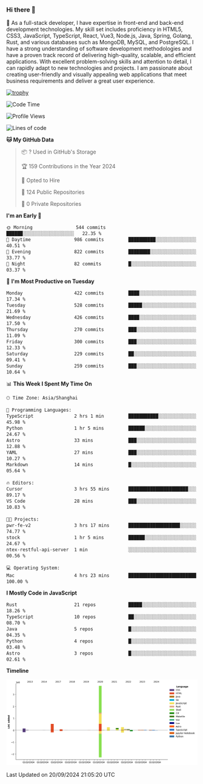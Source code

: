 ### Hi there 👋

🌱 As a full-stack developer, I have expertise in front-end and back-end development technologies. My skill set includes proficiency in HTML5, CSS3, JavaScript, TypeScript, React, Vue3, Node.js, Java, Spring, Golang, Rust, and various databases such as MongoDB, MySQL, and PostgreSQL. I have a strong understanding of software development methodologies and have a proven track record of delivering high-quality, scalable, and efficient applications. With excellent problem-solving skills and attention to detail, I can rapidly adapt to new technologies and projects. I am passionate about creating user-friendly and visually appealing web applications that meet business requirements and deliver a great user experience.

[![trophy](https://github-profile-trophy.vercel.app/?username=elton&rank=SECRET,SSS,SS,S,AAA,AA,A&theme=onedark&no-frame=true&margin-w=10)](https://github.com/ryo-ma/github-profile-trophy)

<!--START_SECTION:waka-->
![Code Time](http://img.shields.io/badge/Code%20Time-1%2C407%20hrs%2046%20mins-blue)

![Profile Views](http://img.shields.io/badge/Profile%20Views-0-blue)

![Lines of code](https://img.shields.io/badge/From%20Hello%20World%20I%27ve%20Written-5.6%20million%20lines%20of%20code-blue)

**🐱 My GitHub Data** 

> 📦 ? Used in GitHub's Storage 
 > 
> 🏆 159 Contributions in the Year 2024
 > 
> 💼 Opted to Hire
 > 
> 📜 124 Public Repositories 
 > 
> 🔑 0 Private Repositories 
 > 
**I'm an Early 🐤** 

```text
🌞 Morning                544 commits         ██████░░░░░░░░░░░░░░░░░░░   22.35 % 
🌆 Daytime                986 commits         ██████████░░░░░░░░░░░░░░░   40.51 % 
🌃 Evening                822 commits         ████████░░░░░░░░░░░░░░░░░   33.77 % 
🌙 Night                  82 commits          █░░░░░░░░░░░░░░░░░░░░░░░░   03.37 % 
```
📅 **I'm Most Productive on Tuesday** 

```text
Monday                   422 commits         ████░░░░░░░░░░░░░░░░░░░░░   17.34 % 
Tuesday                  528 commits         █████░░░░░░░░░░░░░░░░░░░░   21.69 % 
Wednesday                426 commits         ████░░░░░░░░░░░░░░░░░░░░░   17.50 % 
Thursday                 270 commits         ███░░░░░░░░░░░░░░░░░░░░░░   11.09 % 
Friday                   300 commits         ███░░░░░░░░░░░░░░░░░░░░░░   12.33 % 
Saturday                 229 commits         ██░░░░░░░░░░░░░░░░░░░░░░░   09.41 % 
Sunday                   259 commits         ███░░░░░░░░░░░░░░░░░░░░░░   10.64 % 
```


📊 **This Week I Spent My Time On** 

```text
🕑︎ Time Zone: Asia/Shanghai

💬 Programming Languages: 
TypeScript               2 hrs 1 min         ███████████░░░░░░░░░░░░░░   45.98 % 
Python                   1 hr 5 mins         ██████░░░░░░░░░░░░░░░░░░░   24.67 % 
Astro                    33 mins             ███░░░░░░░░░░░░░░░░░░░░░░   12.88 % 
YAML                     27 mins             ███░░░░░░░░░░░░░░░░░░░░░░   10.27 % 
Markdown                 14 mins             █░░░░░░░░░░░░░░░░░░░░░░░░   05.64 % 

🔥 Editors: 
Cursor                   3 hrs 55 mins       ██████████████████████░░░   89.17 % 
VS Code                  28 mins             ███░░░░░░░░░░░░░░░░░░░░░░   10.83 % 

🐱‍💻 Projects: 
pwr-fe-v2                3 hrs 17 mins       ███████████████████░░░░░░   74.77 % 
stock                    1 hr 5 mins         ██████░░░░░░░░░░░░░░░░░░░   24.67 % 
ntex-restful-api-server  1 min               ░░░░░░░░░░░░░░░░░░░░░░░░░   00.56 % 

💻 Operating System: 
Mac                      4 hrs 23 mins       █████████████████████████   100.00 % 
```

**I Mostly Code in JavaScript** 

```text
Rust                     21 repos            █████░░░░░░░░░░░░░░░░░░░░   18.26 % 
TypeScript               10 repos            ██░░░░░░░░░░░░░░░░░░░░░░░   08.70 % 
Java                     5 repos             █░░░░░░░░░░░░░░░░░░░░░░░░   04.35 % 
Python                   4 repos             █░░░░░░░░░░░░░░░░░░░░░░░░   03.48 % 
Astro                    3 repos             █░░░░░░░░░░░░░░░░░░░░░░░░   02.61 % 
```



**Timeline**

![Lines of Code chart](https://raw.githubusercontent.com/elton/elton/main/assets/bar_graph.png)


 Last Updated on 20/09/2024 21:05:20 UTC
<!--END_SECTION:waka-->

<!--
**elton/elton** is a ✨ _special_ ✨ repository because its `README.md` (this file) appears on your GitHub profile.

Here are some ideas to get you started:

- 🔭 I’m currently working on ...
- 🌱 I’m currently learning ...
- 👯 I’m looking to collaborate on ...
- 🤔 I’m looking for help with ...
- 💬 Ask me about ...
- 📫 How to reach me: ...
- 😄 Pronouns: ...
- ⚡ Fun fact: ...
-->
